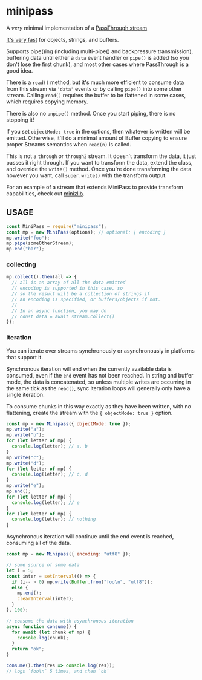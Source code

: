 # minipass

A _very_ minimal implementation of a [PassThrough
stream](https://nodejs.org/api/stream.html#stream_class_stream_passthrough)

[It's very
fast](https://docs.google.com/spreadsheets/d/1oObKSrVwLX_7Ut4Z6g3fZW-AX1j1-k6w-cDsrkaSbHM/edit#gid=0)
for objects, strings, and buffers.

Supports pipe()ing (including multi-pipe() and backpressure
transmission), buffering data until either a `data` event handler or
`pipe()` is added (so you don't lose the first chunk), and most other
cases where PassThrough is a good idea.

There is a `read()` method, but it's much more efficient to consume
data from this stream via `'data'` events or by calling `pipe()` into
some other stream. Calling `read()` requires the buffer to be
flattened in some cases, which requires copying memory.

There is also no `unpipe()` method. Once you start piping, there is
no stopping it!

If you set `objectMode: true` in the options, then whatever is written
will be emitted. Otherwise, it'll do a minimal amount of Buffer
copying to ensure proper Streams semantics when `read(n)` is called.

This is not a `through` or `through2` stream. It doesn't transform
the data, it just passes it right through. If you want to transform
the data, extend the class, and override the `write()` method. Once
you're done transforming the data however you want, call
`super.write()` with the transform output.

For an example of a stream that extends MiniPass to provide transform
capabilities, check out [minizlib](http://npm.im/minizlib).

## USAGE

```js
const MiniPass = require("minipass");
const mp = new MiniPass(options); // optional: { encoding }
mp.write("foo");
mp.pipe(someOtherStream);
mp.end("bar");
```

### collecting

```js
mp.collect().then(all => {
  // all is an array of all the data emitted
  // encoding is supported in this case, so
  // so the result will be a collection of strings if
  // an encoding is specified, or buffers/objects if not.
  //
  // In an async function, you may do
  // const data = await stream.collect()
});
```

### iteration

You can iterate over streams synchronously or asynchronously in
platforms that support it.

Synchronous iteration will end when the currently available data is
consumed, even if the `end` event has not been reached. In string and
buffer mode, the data is concatenated, so unless multiple writes are
occurring in the same tick as the `read()`, sync iteration loops will
generally only have a single iteration.

To consume chunks in this way exactly as they have been written, with
no flattening, create the stream with the `{ objectMode: true }`
option.

```js
const mp = new Minipass({ objectMode: true });
mp.write("a");
mp.write("b");
for (let letter of mp) {
  console.log(letter); // a, b
}
mp.write("c");
mp.write("d");
for (let letter of mp) {
  console.log(letter); // c, d
}
mp.write("e");
mp.end();
for (let letter of mp) {
  console.log(letter); // e
}
for (let letter of mp) {
  console.log(letter); // nothing
}
```

Asynchronous iteration will continue until the end event is reached,
consuming all of the data.

```js
const mp = new Minipass({ encoding: "utf8" });

// some source of some data
let i = 5;
const inter = setInterval(() => {
  if (i-- > 0) mp.write(Buffer.from("foo\n", "utf8"));
  else {
    mp.end();
    clearInterval(inter);
  }
}, 100);

// consume the data with asynchronous iteration
async function consume() {
  for await (let chunk of mp) {
    console.log(chunk);
  }
  return "ok";
}

consume().then(res => console.log(res));
// logs `foo\n` 5 times, and then `ok`
```
